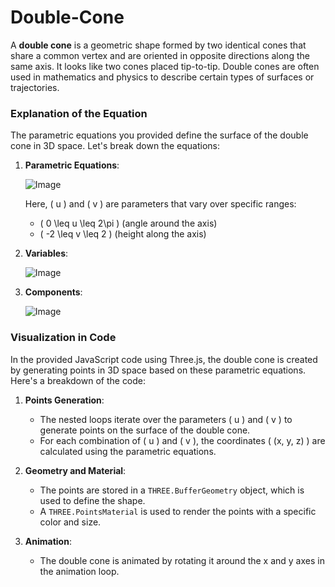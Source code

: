 # Double-Cone

A **double cone** is a geometric shape formed by two identical cones that share a common vertex and are oriented in opposite directions along the same axis. It looks like two cones placed tip-to-tip. Double cones are often used in mathematics and physics to describe certain types of surfaces or trajectories.

### Explanation of the Equation

The parametric equations you provided define the surface of the double cone in 3D space. Let's break down the equations:

1. **Parametric Equations**:

   ![Image](https://github.com/user-attachments/assets/b4a22660-18e4-4960-bd91-dd1ba4ac28bf)

   Here, \( u \) and \( v \) are parameters that vary over specific ranges:
   - \( 0 \leq u \leq 2\pi \) (angle around the axis)
   - \( -2 \leq v \leq 2 \) (height along the axis)

2. **Variables**:

   ![Image](https://github.com/user-attachments/assets/fbcd15be-4999-4887-9fa4-d49c76340785)
   
3. **Components**:

   ![Image](https://github.com/user-attachments/assets/19072435-7f3d-424f-88b3-819c322fee6b)


### Visualization in Code

In the provided JavaScript code using Three.js, the double cone is created by generating points in 3D space based on these parametric equations. Here's a breakdown of the code:

1. **Points Generation**:
   - The nested loops iterate over the parameters \( u \) and \( v \) to generate points on the surface of the double cone.
   - For each combination of \( u \) and \( v \), the coordinates \( (x, y, z) \) are calculated using the parametric equations.

2. **Geometry and Material**:
   - The points are stored in a `THREE.BufferGeometry` object, which is used to define the shape.
   - A `THREE.PointsMaterial` is used to render the points with a specific color and size.

3. **Animation**:
   - The double cone is animated by rotating it around the x and y axes in the animation loop.

